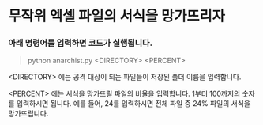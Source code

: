 # 무작위 엑셀 파일의 서식을 망가뜨리자

### 아래 명령어를 입력하면 코드가 실행됩니다.

>python anarchist.py <DIRECTORY\> <PERCENT\>

<DIRECTORY\> 에는 공격 대상이 되는 파일들이 저장된 폴더 이름을 입력합니다.

<PERCENT\> 에는 서식을 망가뜨릴 파일의 비율을 입력합니다. 1부터 100까지의 숫자를 입력하시면 됩니다. 예를 들어, 24를 입력하시면 전체 파일 중 24% 파일의 서식을 망가뜨립니다.


